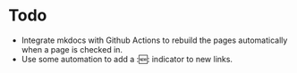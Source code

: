 # Todo

* Integrate mkdocs with Github Actions to rebuild the pages automatically when a page is checked in.
* Use some automation to add a ::new:: indicator to new links.
